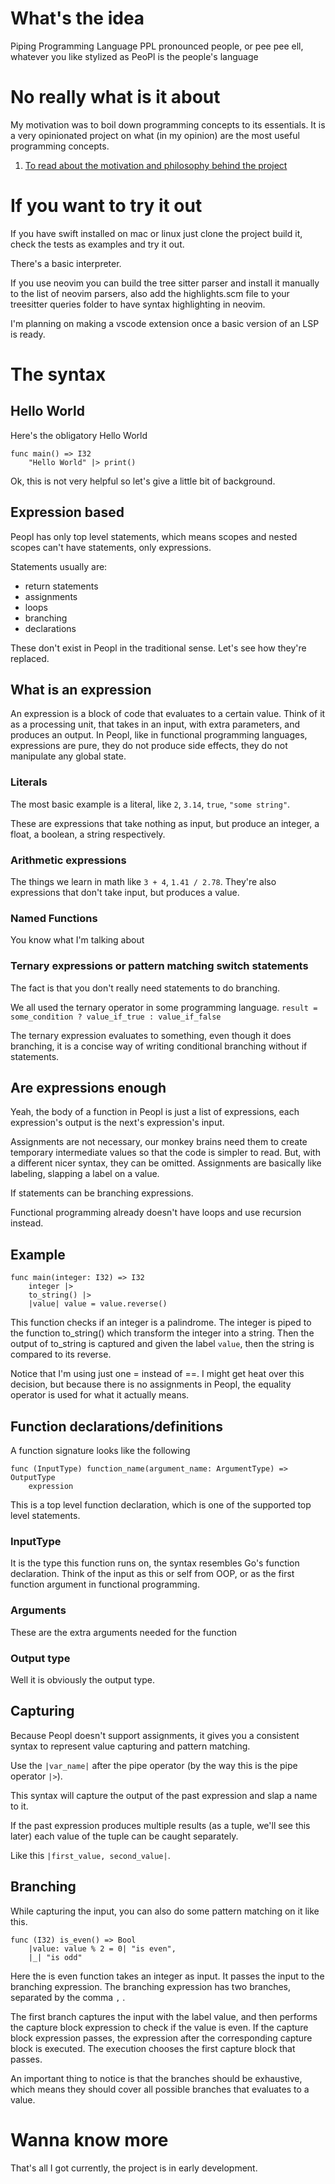# What's the idea

Piping Programming Language
PPL
pronounced people, or pee pee ell, whatever you like
stylized as PeoPl
is the people's language

# No really what is it about

My motivation was to boil down programming concepts to its essentials.
It is a very opinionated project on what (in my opinion)
are the most useful programming concepts.

1. [To read about the motivation and philosophy behind the project](docs/motivation.md)

# If you want to try it out

If you have swift installed on mac or linux just clone the project build it, check the tests as examples and try it out.

There's a basic interpreter.

If you use neovim you can build the tree sitter parser and install it manually to the list of neovim parsers,
also add the highlights.scm file to your treesitter queries folder to have syntax highlighting in neovim.

I'm planning on making a vscode extension once a basic version of an LSP is ready.

# The syntax

## Hello World

Here's the obligatory Hello World

```ppl
func main() => I32
    "Hello World" |> print()
```

Ok, this is not very helpful so let's give a little bit of background.

## Expression based

Peopl has only top level statements, which means scopes and nested scopes can't have statements, only expressions.

Statements usually are:
- return statements
- assignments
- loops
- branching
- declarations

These don't exist in Peopl in the traditional sense. Let's see how they're replaced.

## What is an expression

An expression is a block of code that evaluates to a certain value.
Think of it as a processing unit, that takes in an input, with extra parameters,
and produces an output.
In Peopl, like in functional programming languages, expressions are pure, they do not produce side effects,
they do not manipulate any global state.

### Literals

The most basic example is a literal, like `2`, `3.14`, `true`, `"some string"`.

These are expressions that take nothing as input, but produce an integer, a float, a boolean, a string respectively.

### Arithmetic expressions

The things we learn in math like `3 + 4`, `1.41 / 2.78`.
They're also expressions that don't take input, but produces a value.

### Named Functions

You know what I'm talking about

### Ternary expressions or pattern matching switch statements

The fact is that you don't really need statements to do branching.

We all used the ternary operator in some programming language.
`result = some_condition ? value_if_true : value_if_false`

The ternary expression evaluates to something, even though it does branching, 
it is a concise way of writing conditional branching without if statements.

## Are expressions enough

Yeah, the body of a function in Peopl is just a list of expressions, each expression's output is the next's expression's input.

Assignments are not necessary, our monkey brains need them to create temporary intermediate values so that the code is simpler to read.
But, with a different nicer syntax, they can be omitted. Assignments are basically like labeling, slapping a label on a value.

If statements can be branching expressions.

Functional programming already doesn't have loops and use recursion instead.

## Example

```ppl
func main(integer: I32) => I32
    integer |>
    to_string() |>
    |value| value = value.reverse()
```
This function checks if an integer is a palindrome.
The integer is piped to the function to_string() which transform the integer into a string.
Then the output of to_string is captured and given the label `value`, then the string is compared to its reverse.

Notice that I'm using just one = instead of ==. I might get heat over this decision, but because there is no assignments in Peopl,
the equality operator is used for what it actually means.

## Function declarations/definitions

A function signature looks like the following

```ppl
func (InputType) function_name(argument_name: ArgumentType) => OutputType
    expression
```
This is a top level function declaration, which is one of the supported top level statements.

### InputType

It is the type this function runs on, the syntax resembles Go's function declaration.
Think of the input as this or self from OOP, or as the first function argument in functional programming.

### Arguments

These are the extra arguments needed for the function

### Output type

Well it is obviously the output type.

## Capturing

Because Peopl doesn't support assignments, it gives you a consistent syntax to represent value capturing and pattern matching.

Use the `|var_name|` after the pipe operator (by the way this is the pipe operator `|>`).

This syntax will capture the output of the past expression and slap a name to it.

If the past expression produces multiple results (as a tuple, we'll see this later) each value of the tuple can be caught separately.

Like this `|first_value, second_value|`.

## Branching

While capturing the input, you can also do some pattern matching on it like this.

```ppl
func (I32) is_even() => Bool
    |value: value % 2 = 0| "is even",
    |_| "is odd"
```
    
Here the is even function takes an integer as input. It passes the input to the branching expression.
The branching expression has two branches, separated by the comma `,` .

The first branch captures the input with the label value, and then performs the capture block expression
to check if the value is even. If the capture block expression passes, the expression after the corresponding capture block is executed.
The execution chooses the first capture block that passes. 

An important thing to notice is that the branches should be exhaustive, which means they should cover all possible branches that evaluates to a value.

# Wanna know more

That's all I got currently, the project is in early development.
